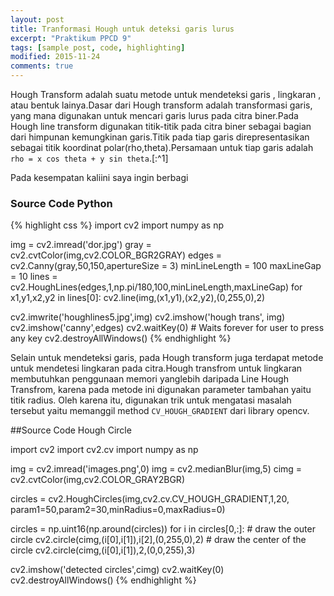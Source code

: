 ```yaml
---
layout: post
title: Tranformasi Hough untuk deteksi garis lurus
excerpt: "Praktikum PPCD 9"
tags: [sample post, code, highlighting]
modified: 2015-11-24
comments: true
---
```


Hough Transform adalah suatu metode untuk mendeteksi garis , lingkaran , atau bentuk lainya.Dasar dari Hough transform adalah transformasi garis, yang mana digunakan untuk mencari garis lurus pada citra biner.Pada Hough line transform digunakan titik-titik pada citra biner sebagai bagian dari himpunan kemungkinan garis.Titik pada tiap garis direpresentasikan sebagai titik koordinat polar(rho,theta).Persamaan untuk tiap garis adalah `rho = x cos theta + y sin theta`.[:^1]

Pada kesempatan kaliini saya ingin berbagi 
[^1]: <https://en.wikipedia.org/wiki/Hough_transform>

### Source Code Python

{% highlight css %}
import cv2
import numpy as np

img = cv2.imread('dor.jpg')
gray = cv2.cvtColor(img,cv2.COLOR_BGR2GRAY)
edges = cv2.Canny(gray,50,150,apertureSize = 3)
minLineLength = 100
maxLineGap = 10
lines = cv2.HoughLines(edges,1,np.pi/180,100,minLineLength,maxLineGap)
for x1,y1,x2,y2 in lines[0]:
    cv2.line(img,(x1,y1),(x2,y2),(0,255,0),2)

cv2.imwrite('houghlines5.jpg',img)
cv2.imshow('hough trans', img)
cv2.imshow('canny',edges)
cv2.waitKey(0)                 # Waits forever for user to press any key
cv2.destroyAllWindows()
{% endhighlight %}

Selain untuk mendeteksi garis, pada Hough transform juga terdapat metode untuk mendetesi lingkaran pada citra.Hough transfrom untuk lingkaran membutuhkan penggunaan memori yanglebih daripada Line Hough Transfrom, karena pada metode ini digunakan parameter tambahan yaitu titik radius. Oleh karena itu, digunakan trik untuk mengatasi masalah tersebut yaitu memanggil method `CV_HOUGH_GRADIENT` dari library opencv.

##Source Code Hough Circle

import cv2
import cv2.cv
import numpy as np

img = cv2.imread('images.png',0)
img = cv2.medianBlur(img,5)
cimg = cv2.cvtColor(img,cv2.COLOR_GRAY2BGR)

circles = cv2.HoughCircles(img,cv2.cv.CV_HOUGH_GRADIENT,1,20,
                            param1=50,param2=30,minRadius=0,maxRadius=0)

circles = np.uint16(np.around(circles))
for i in circles[0,:]:
    # draw the outer circle
    cv2.circle(cimg,(i[0],i[1]),i[2],(0,255,0),2)
    # draw the center of the circle
    cv2.circle(cimg,(i[0],i[1]),2,(0,0,255),3)

cv2.imshow('detected circles',cimg)
cv2.waitKey(0)
cv2.destroyAllWindows()
{% endhighlight %}


